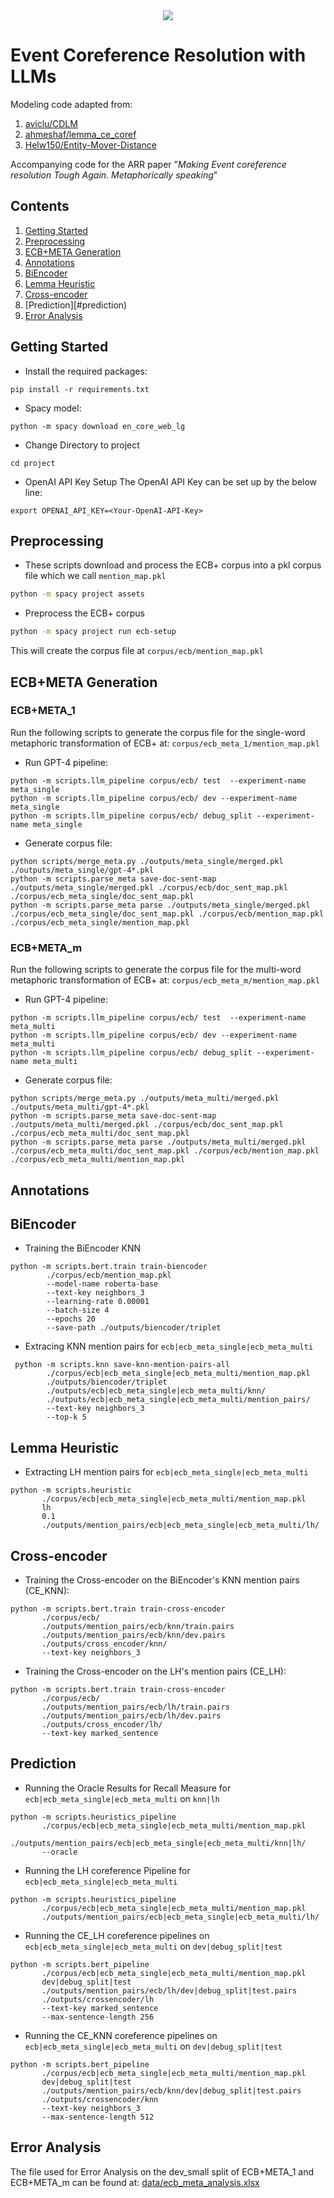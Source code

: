 <div align='center'>
  <a href='LICENSE'>
    <img src='https://img.shields.io/github/license/Ileriayo/markdown-badges?style=for-the-badge'>
  </a>
</div>

# Event Coreference Resolution with LLMs

Modeling code adapted from:
1. [aviclu/CDLM](https://github.com/aviclu/CDLM)
2. [ahmeshaf/lemma_ce_coref](https://github.com/ahmeshaf/lemma_ce_coref)
3. [Helw150/Entity-Mover-Distance](https://github.com/Helw150/Entity-Mover-Distance)

Accompanying code for the ARR paper "_Making Event coreference resolution Tough Again. Metaphorically speaking_"

## Contents
  1. [Getting Started](#getting-started)
  2. [Preprocessing](#preprocessing)
  3. [ECB+META Generation](#ecbmeta-generation)
  4. [Annotations](#annotations)
  5. [BiEncoder](#biencoder)
  6. [Lemma Heuristic](#lemma-heuristic)
  7. [Cross-encoder](#cross-encoder)
  8. [Prediction][#prediction)
  9. [Error Analysis](#error-analysis)

## Getting Started
- Install the required packages:

```shell
pip install -r requirements.txt
```

- Spacy model:
```shell
python -m spacy download en_core_web_lg
```
- Change Directory to project
```shell
cd project
```

- OpenAI API Key Setup
The OpenAI API Key can be set up by the below line:
```shell
export OPENAI_API_KEY=<Your-OpenAI-API-Key>
```


## Preprocessing

- These scripts download and process the ECB+ corpus into a pkl corpus file which we call `mention_map.pkl`
```sh
python -m spacy project assets
```
- Preprocess the ECB+ corpus
```sh
python -m spacy project run ecb-setup
```

This will create the corpus file at `corpus/ecb/mention_map.pkl`

## ECB+META Generation
### ECB+META_1
Run the following scripts to generate the corpus file for the single-word metaphoric transformation of ECB+ at: 
`corpus/ecb_meta_1/mention_map.pkl`

- Run GPT-4 pipeline:
```shell
python -m scripts.llm_pipeline corpus/ecb/ test  --experiment-name meta_single
python -m scripts.llm_pipeline corpus/ecb/ dev --experiment-name meta_single
python -m scripts.llm_pipeline corpus/ecb/ debug_split --experiment-name meta_single
```
- Generate corpus file:
```shell
python scripts/merge_meta.py ./outputs/meta_single/merged.pkl ./outputs/meta_single/gpt-4*.pkl
python -m scripts.parse_meta save-doc-sent-map ./outputs/meta_single/merged.pkl ./corpus/ecb/doc_sent_map.pkl ./corpus/ecb_meta_single/doc_sent_map.pkl
python -m scripts.parse_meta parse ./outputs/meta_single/merged.pkl  ./corpus/ecb_meta_single/doc_sent_map.pkl ./corpus/ecb/mention_map.pkl ./corpus/ecb_meta_single/mention_map.pkl
```

### ECB+META_m
Run the following scripts to generate the corpus file for the multi-word metaphoric transformation of ECB+ at: 
`corpus/ecb_meta_m/mention_map.pkl`

- Run GPT-4 pipeline:
```shell
python -m scripts.llm_pipeline corpus/ecb/ test  --experiment-name meta_multi
python -m scripts.llm_pipeline corpus/ecb/ dev --experiment-name meta_multi
python -m scripts.llm_pipeline corpus/ecb/ debug_split --experiment-name meta_multi
```
- Generate corpus file:
```shell
python scripts/merge_meta.py ./outputs/meta_multi/merged.pkl ./outputs/meta_multi/gpt-4*.pkl
python -m scripts.parse_meta save-doc-sent-map ./outputs/meta_multi/merged.pkl ./corpus/ecb/doc_sent_map.pkl ./corpus/ecb_meta_multi/doc_sent_map.pkl
python -m scripts.parse_meta parse ./outputs/meta_multi/merged.pkl  ./corpus/ecb_meta_multi/doc_sent_map.pkl ./corpus/ecb/mention_map.pkl ./corpus/ecb_meta_multi/mention_map.pkl

```

## Annotations

## BiEncoder
- Training the BiEncoder KNN
```shell
python -m scripts.bert.train train-biencoder
        ./corpus/ecb/mention_map.pkl
        --model-name roberta-base
        --text-key neighbors_3
        --learning-rate 0.00001
        --batch-size 4
        --epochs 20
        --save-path ./outputs/biencoder/triplet
```
- Extracing KNN mention pairs for `ecb|ecb_meta_single|ecb_meta_multi`
```shell
 python -m scripts.knn save-knn-mention-pairs-all 
        ./corpus/ecb|ecb_meta_single|ecb_meta_multi/mention_map.pkl 
        ./outputs/biencoder/triplet 
        ./outputs/ecb|ecb_meta_single|ecb_meta_multi/knn/ 
        ./outputs/ecb|ecb_meta_single|ecb_meta_multi/mention_pairs/ 
        --text-key neighbors_3 
        --top-k 5
```

## Lemma Heuristic
- Extracting LH mention pairs for `ecb|ecb_meta_single|ecb_meta_multi`
```shell
python -m scripts.heuristic
       ./corpus/ecb|ecb_meta_single|ecb_meta_multi/mention_map.pkl
       lh
       0.1
       ./outputs/mention_pairs/ecb|ecb_meta_single|ecb_meta_multi/lh/
```
## Cross-encoder
- Training the Cross-encoder on the BiEncoder's KNN mention pairs (CE_KNN):
```shell
python -m scripts.bert.train train-cross-encoder 
       ./corpus/ecb/ 
       ./outputs/mention_pairs/ecb/knn/train.pairs 
       ./outputs/mention_pairs/ecb/knn/dev.pairs 
       ./outputs/cross_encoder/knn/ 
       --text-key neighbors_3
```
- Training the Cross-encoder on the LH's mention pairs (CE_LH):
```shell
python -m scripts.bert.train train-cross-encoder 
       ./corpus/ecb/ 
       ./outputs/mention_pairs/ecb/lh/train.pairs 
       ./outputs/mention_pairs/ecb/lh/dev.pairs 
       ./outputs/cross_encoder/lh/ 
       --text-key marked_sentence
```

## Prediction
- Running the Oracle Results for Recall Measure for `ecb|ecb_meta_single|ecb_meta_multi` on `knn|lh`
```shell
python -m scripts.heuristics_pipeline 
       ./corpus/ecb|ecb_meta_single|ecb_meta_multi/mention_map.pkl 
       ./outputs/mention_pairs/ecb|ecb_meta_single|ecb_meta_multi/knn|lh/ 
       --oracle
```
- Running the LH coreference Pipeline for `ecb|ecb_meta_single|ecb_meta_multi`
```shell
python -m scripts.heuristics_pipeline 
       ./corpus/ecb|ecb_meta_single|ecb_meta_multi/mention_map.pkl 
       ./outputs/mention_pairs/ecb|ecb_meta_single|ecb_meta_multi/lh/ 
```
- Running the CE_LH coreference pipelines on `ecb|ecb_meta_single|ecb_meta_multi` on `dev|debug_split|test`
```shell
python -m scripts.bert_pipeline 
       ./corpus/ecb|ecb_meta_single|ecb_meta_multi/mention_map.pkl 
       dev|debug_split|test 
       ./outputs/mention_pairs/ecb/lh/dev|debug_split|test.pairs 
       ./outputs/crossencoder/lh 
       --text-key marked_sentence 
       --max-sentence-length 256
```
- Running the CE_KNN coreference pipelines on `ecb|ecb_meta_single|ecb_meta_multi` on `dev|debug_split|test`
```shell
python -m scripts.bert_pipeline 
       ./corpus/ecb|ecb_meta_single|ecb_meta_multi/mention_map.pkl 
       dev|debug_split|test 
       ./outputs/mention_pairs/ecb/knn/dev|debug_split|test.pairs 
       ./outputs/crossencoder/knn 
       --text-key neighbors_3 
       --max-sentence-length 512
```

## Error Analysis
The file used for Error Analysis on the dev_small split of ECB+META_1 and ECB+META_m can be found at: [data/ecb_meta_analysis.xlsx](data/ecb_meta_analysis.xlsx)

